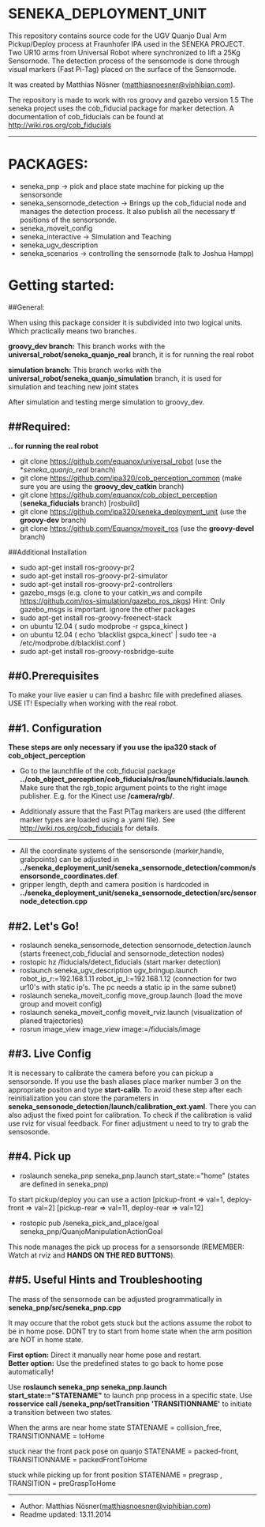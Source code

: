 SENEKA_DEPLOYMENT_UNIT
======================
This repository contains source code for the UGV Quanjo Dual Arm Pickup/Deploy process at Fraunhofer IPA used in the SENEKA PROJECT. Two UR10 arms from Universal Robot where synchronized to lift a 25Kg Sensornode. The detection process of the sensornode is done through visual markers (Fast Pi-Tag) placed on the surface of the Sensornode.

It was created by Matthias Nösner (matthiasnoesner@viphibian.com).

The repository is made to work with ros groovy and gazebo version 1.5
The seneka project uses the cob_fiducial package for marker detection. A documentation of cob_fiducials can be found at http://wiki.ros.org/cob_fiducials

----------------------------------------------------------------------

PACKAGES:
=========
* seneka_pnp -> pick and place state machine for picking up the sensorsonde
* seneka_sensornode_detection -> Brings up the cob_fiducial node and manages the detection process. It also publish all the necessary tf positions of the sensorsonde.
* seneka_moveit_config
* seneka_interactive -> Simulation and Teaching
* seneka\_ugv\_description
* seneka\_scenarios -> controlling the sensornode (talk to Joshua Hampp)

Getting started:
=========

##General:

When using this package consider it is subdivided into two logical units. Which practically means two branches.

**groovy\_dev branch:**
This branch works with the **universal\_robot/seneka\_quanjo\_real** branch, it is for running the real robot

**simulation branch:**
This branch works with the **universal\_robot/seneka\_quanjo\_simulation** branch, it is used for simulation and teaching new joint states


After simulation and testing merge simulation to groovy_dev.

##Required:
---------
**.. for running the real robot**

* git clone https://github.com/equanox/universal_robot  (use the **seneka_quanjo_real* branch) 
* git clone https://github.com/ipa320/cob_perception_common (make sure you are using the **groovy_dev_catkin** branch) 
* git clone https://github.com/equanox/cob_object_perception (**seneka_fiducials** branch) [rosbuild]
* git clone https://github.com/ipa320/seneka_deployment_unit (use the **groovy-dev** branch)
* git clone https://github.com/Equanox/moveit_ros (use the **groovy-devel** branch)

##Additional Installation
* sudo apt-get install ros-groovy-pr2
* sudo apt-get install ros-groovy-pr2-simulator
* sudo apt-get install ros-groovy-pr2-controllers
* gazebo_msgs (e.g. clone to your catkin\_ws and compile  https://github.com/ros-simulation/gazebo_ros_pkgs) Hint: Only gazebo_msgs is important. ignore the other packages
* sudo apt-get install ros-groovy-freenect-stack
* on ubuntu 12.04 ( sudo modprobe -r gspca_kinect )
* on ubuntu 12.04 ( echo 'blacklist gspca_kinect' | sudo tee -a /etc/modprobe.d/blacklist.conf )
* sudo apt-get install ros-groovy-rosbridge-suite

##0.Prerequisites
---------------------------------------------------------------------
To make your live easier u can find a bashrc file with predefined aliases. USE IT! Especially when working with the real robot.

##1. Configuration
---------------------------------------------------------------------
**These steps are only necessary if you use the ipa320 stack of cob_object_perception**

* Go to the launchfile of the cob_fiducial package **../cob_object_perception/cob_fiducials/ros/launch/fiducials.launch**.
Make sure that the rgb_topic argument points to the right image publisher.
E.g. for the Kinect use **/camera/rgb/**.

* Additionaly assure that the Fast PiTag markers are used (the different marker types are loaded using a .yaml file). See http://wiki.ros.org/cob_fiducials for details.

---------------------------------------------------------------------
* All the coordinate systems of the sensorsonde (marker,handle, grabpoints) can be adjusted in **../seneka_deployment_unit/seneka_sensornode_detection/common/sensorsonde_coordinates.def**.
* gripper length, depth and camera position is hardcoded in **../seneka_deployment_unit/seneka_sensornode_detection/src/sensornode_detection.cpp**

##2. Let's Go!
---------------------------------------------------------------------
* roslaunch seneka_sensornode_detection sensornode_detection.launch (starts freenect,cob_fiducial and sensornode_detection nodes)
* rostopic hz /fiducials/detect_fiducials (start marker detection)
* roslaunch seneka_ugv_description ugv_bringup.launch robot_ip_r:=192.168.1.11 robot_ip_l:=192.168.1.12 (connection for two ur10's with static ip's. The pc needs a static ip in the same subnet)
* roslaunch seneka_moveit_config move_group.launch (load the move group and moveit config)
* roslaunch seneka_moveit_config moveit_rviz.launch (visualization of planed trajectories)
* rosrun image_view image_view image:=/fiducials/image

##3. Live Config
----------------------------------------------
It is necessary to calibrate the camera before you can pickup a sensorsonde.
If you use the bash aliases place marker number 3 on the appropriate positon
and type **start-calib**.
To avoid these step after each reinitialization you can store the parameters in **seneka\_sensonode\_detection/launch/calibration\_ext.yaml**. There you can also adjust the fixed point for calibration. To check if the calibration is valid use rviz for visual feedback. For finer adjustment u need to try to grab the sensosonde.  

##4. Pick up
---------------------------------------------------------------------
* roslaunch seneka_pnp seneka_pnp.launch start_state:="home" (states are defined in seneka_pnp)

To start pickup/deploy you can use a action 
[pickup-front => val=1, deploy-front => val=2]
[pickup-rear => val=11, deploy-rear => val=12]

* rostopic pub /seneka_pick_and_place/goal seneka_pnp/QuanjoManipulationActionGoal  

This node manages the pick up process for a sensorsonde (REMEMBER: Watch at rviz and **HANDS ON THE RED BUTTONS**).

##5. Useful Hints and Troubleshooting
------------------------------------------------------
The mass of the sensornode can be adjusted programmatically in **seneka_pnp/src/seneka_pnp.cpp**



It may occure that the robot gets stuck but the actions assume the robot to be in home pose. DONT try to start from home state when the arm position  are NOT in home state.

**First option:** Direct it manually near home pose and restart.  
**Better option:** Use the predefined states to go back to home pose automatically!

Use **roslaunch seneka\_pnp seneka\_pnp.launch start\_state:="STATENAME"** to launch pnp process in a specific state.
Use **rosservice call /seneka\_pnp/setTransition 'TRANSITIONNAME'**  to initiate a transition between two states.

When the arms are near home state STATENAME = collision_free, TRANSITIONNAME = toHome

stuck near the front pack pose on quanjo STATENAME = packed-front, TRANSITIONNAME = packedFrontToHome

stuck while picking up for front position STATENAME = pregrasp , TRANSITION = preGraspToHome


---------------------------------------------------------------------

* Author: Matthias Nösner(matthiasnoesner@viphibian.com)
* Readme updated: 13.11.2014

